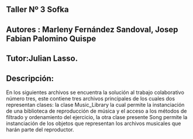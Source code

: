## Taller Nº 3 Sofka
## Autores : Marleny Fernández Sandoval, Josep Fabian Palomino Quispe
            

## Tutor:Julian Lasso.

## Descripción: 

En los siguientes archivos se encuentra la solución al trabajo colaborativo número tres, este contiene tres archivos principales de los cuales dos  representan clases: la clase Music_Library la cual permite la instanciación de una biblioteca de reproducción de música y el acceso a los métodos de filtrado y ordenamiento del ejercicio, la otra clase presente Song permite la instanciación de los objetos que representan los archivos musicales que harán parte del reproductor.
